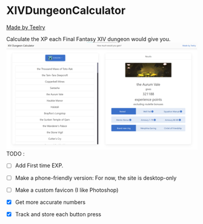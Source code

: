 # XIVDungeonCalculator
[Made by Teelry](https://www.github.com/Teelry)

Calculate the XP each Final Fantasy XIV dungeon would give you.
 ![Screenshot of the website](assets/image.png)
TODO :
- [ ] Add First time EXP.
- [ ] Make a phone-friendly version: For now, the site is desktop-only
- [ ] Make a custom favicon (I like Photoshop)
- [X] Get more accurate numbers
- [X] Track and store each button press

